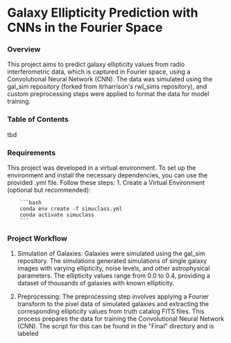 # Galaxy Ellipticity Prediction with CNNs in the Fourier Space

### Overview
This project aims to predict galaxy ellipticity values from radio interferometric data, which is captured in Fourier space, using a Convolutional Neural Network (CNN). The data was simulated using the gal_sim repository (forked from itrharrison's rwl_sims repository), and custom preprocessing steps were applied to format the data for model training.


### Table of Contents
tbd

### Requirements 
This project was developed in a virtual environment. To set up the environment and install the necessary dependencies, you can use the provided .yml file. Follow these steps:
    1. Create a Virtual Environment (optional but recommended):
    
        ```bash
        conda env create -f simuclass.yml
        conda activate simuclass
        ```


### Project Workflow
1. Simulation of Galaxies:
Galaxies were simulated using the gal_sim repository. The simulations generated simulations of single galaxy images with varying ellipticity, noise levels, and other astrophysical parameters. The ellipticity values range from 0.0 to 0.4, providing a dataset of thousands of galaxies with known ellipticity. 

2. Preprocessing:
The preprocessing step involves applying a Fourier transform to the pixel data of simulated galaxies and extracting the corresponding ellipticity values from truth catalog FITS files. This process prepares the data for training the Convolutional Neural Network (CNN). The script for this can be found in the "Final" directory and is labeled 